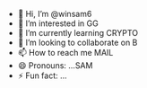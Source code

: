 - 👋 Hi, I’m @winsam6
- 👀 I’m interested in GG
- 🌱 I’m currently learning CRYPTO
- 💞️ I’m looking to collaborate on B
- 📫 How to reach me MAIL
- 😄 Pronouns: ...SAM
- ⚡ Fun fact: ...

<!---
winsam6/winsam6 is a ✨ special ✨ repository because its `README.md` (this file) appears on your GitHub profile.
You can click the Preview link to take a look at your changes.
--->
